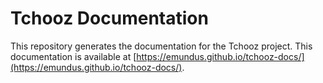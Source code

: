 # Tchooz Documentation
This repository generates the documentation for the Tchooz project. This documentation is available at [https://emundus.github.io/tchooz-docs/](https://emundus.github.io/tchooz-docs/).
